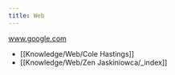 ```yaml
---
title: Web
---
```


www.google.com

- [[Knowledge/Web/Cole Hastings]]
- [[Knowledge/Web/Zen Jaskiniowca/_index]]